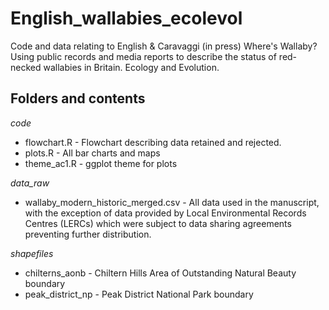 # English_wallabies_ecolevol
Code and data relating to English & Caravaggi (in press) Where's Wallaby? Using public records and media reports to describe the status of red-necked wallabies in Britain. Ecology and Evolution.


## Folders and contents

*code*
* flowchart.R - Flowchart describing data retained and rejected.
* plots.R - All bar charts and maps
* theme_ac1.R - ggplot theme for plots

*data_raw*
* wallaby_modern_historic_merged.csv - All data used in the manuscript, with the exception of data provided by Local Environmental Records Centres (LERCs) which were subject to data sharing agreements preventing further distribution. 

*shapefiles*
* chilterns_aonb - Chiltern Hills Area of Outstanding Natural Beauty boundary
* peak_district_np - Peak District National Park boundary
